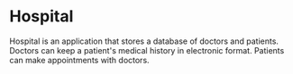 # Hospital
Hospital is an application that stores a database of doctors and patients. Doctors can keep a patient's medical history in electronic format. Patients can make appointments with doctors.

